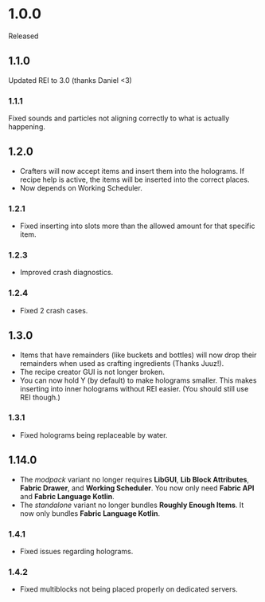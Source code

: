 # 1.0.0
Released
## 1.1.0
Updated REI to 3.0 (thanks Daniel <3)
### 1.1.1
Fixed sounds and particles not aligning correctly to what is actually happening.
## 1.2.0
- Crafters will now accept items and insert them into the holograms. 
If recipe help is active, the items will be inserted into the correct places.
- Now depends on Working Scheduler.
### 1.2.1
- Fixed inserting into slots more than the allowed amount for that specific item.
### 1.2.3 
- Improved crash diagnostics.
### 1.2.4
- Fixed 2 crash cases.
## 1.3.0
- Items that have remainders (like buckets and bottles) will now drop their remainders when used as crafting ingredients (Thanks Juuz!).
- The recipe creator GUI is not longer broken.
- You can now hold Y (by default) to make holograms smaller. This makes inserting into inner holograms without REI easier. (You should still use REI though.)
### 1.3.1
- Fixed holograms being replaceable by water.
## 1.14.0
- The _modpack_ variant no longer requires **LibGUI**, **Lib Block Attributes**, **Fabric Drawer**, and **Working Scheduler**. You now only need **Fabric API** and **Fabric Language Kotlin**.
- The _standalone_ variant no longer bundles **Roughly Enough Items**. It now only bundles **Fabric Language Kotlin**. 
### 1.4.1
- Fixed issues regarding holograms.
### 1.4.2
- Fixed multiblocks not being placed properly on dedicated servers.